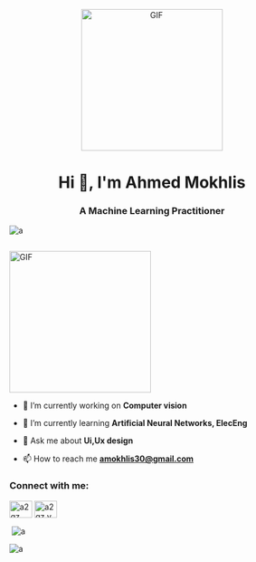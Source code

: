 <p align="CENTER">
  <img src="https://i.pinimg.com/originals/c8/43/17/c843170c2cca0f28099b1e8b7c78a52b.gif" width="250" alt="GIF" />
</p>
<h1 align="center">Hi 👋, I'm Ahmed Mokhlis</h1>
<h3 align="center">A Machine Learning Practitioner</h3>

<p align="left"> <img src="https://komarev.com/ghpvc/?username=a&label=Profile%20views&color=0e75b6&style=flat" alt="a" /> </p>

<p align="left"> <a href="https://twitter.com/" target="blank"><img src="https://img.shields.io/twitter/follow/?logo=twitter&style=for-the-badge" alt="" /></a> </p>

<p align="left">
  <img src="https://media1.tenor.com/m/_U1cfHPpsr4AAAAC/nichijou-rain.gif" width="250" alt="GIF" />
</p>

- 🔭 I’m currently working on **Computer vision**

- 🌱 I’m currently learning **Artificial Neural Networks, ElecEng**

- 💬 Ask me about **Ui,Ux design**

- 📫 How to reach me **amokhlis30@gmail.com**

<h3 align="left">Connect with me:</h3>
<p align="left">
<a href="https://kaggle.com/a2qz" target="blank"><img align="center" src="https://raw.githubusercontent.com/rahuldkjain/github-profile-readme-generator/master/src/images/icons/Social/kaggle.svg" alt="a2qz" height="30" width="40" /></a>
<a href="https://instagram.com/a2qz.v2" target="blank"><img align="center" src="https://raw.githubusercontent.com/rahuldkjain/github-profile-readme-generator/master/src/images/icons/Social/instagram.svg" alt="a2qz.v2" height="30" width="40" /></a>
</p>


<p>&nbsp;<img align="center" src="https://github-readme-stats.vercel.app/api?username=a&show_icons=true&locale=en" alt="a" /></p>

<p><img align="center" src="https://github-readme-streak-stats.herokuapp.com/?user=a&" alt="a" /></p>
